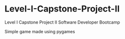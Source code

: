 # Level-I-Capstone-Project-II
Level I Capstone Project II Software Developer Bootcamp

Simple game made using pygames
